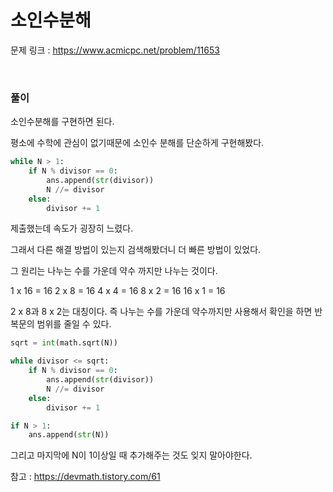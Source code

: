 소인수분해
===

문제 링크 : https://www.acmicpc.net/problem/11653

<br>

### 풀이

소인수분해를 구현하면 된다.

평소에 수학에 관심이 없기때문에 소인수 분해를 단순하게 구현해봤다.

```Python
while N > 1:
    if N % divisor == 0:
        ans.append(str(divisor))
        N //= divisor
    else:
        divisor += 1
```

제출했는데 속도가 굉장히 느렸다.

그래서 다른 해결 방법이 있는지 검색해봤더니 더 빠른 방법이 있었다.

그 원리는 나누는 수를 가운데 약수 까지만 나누는 것이다.

1 x 16 = 16
2 x 8 = 16
4 x 4 = 16
8 x 2 = 16
16 x 1 = 16

2 x 8과 8 x 2는 대칭이다. 즉 나누는 수를 가운데 약수까지만 사용해서 확인을 하면 반복문의 범위를 줄일 수 있다.

```Python
sqrt = int(math.sqrt(N))

while divisor <= sqrt:
    if N % divisor == 0:
        ans.append(str(divisor))
        N //= divisor
    else:
        divisor += 1

if N > 1:
    ans.append(str(N))
```

그리고 마지막에 N이 1이상일 때 추가해주는 것도 잊지 말아야한다.

참고 : https://devmath.tistory.com/61

